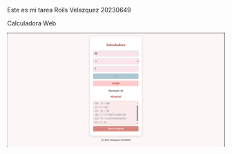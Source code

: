 Este es mi tarea Roils Velazquez 20230649

Calculadora Web

![Mi captura de pantalla](practica.png)
